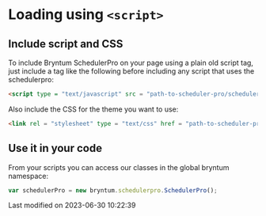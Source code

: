 # Loading using `<script>`

## Include script and CSS

To include Bryntum SchedulerPro on your page using a plain old script tag, just include a tag like the following before
including any script that uses the schedulerpro:

```html
<script type = "text/javascript" src = "path-to-scheduler-pro/schedulerpro.umd.js"></script>
```

Also include the CSS for the theme you want to use:

```html
<link rel = "stylesheet" type = "text/css" href = "path-to-scheduler-pro/schedulerpro.[theme].css" data-bryntum-theme>
```

## Use it in your code

From your scripts you can access our classes in the global bryntum namespace:

```javascript
var schedulerPro = new bryntum.schedulerpro.SchedulerPro();
```



<p class="last-modified">Last modified on 2023-06-30 10:22:39</p>